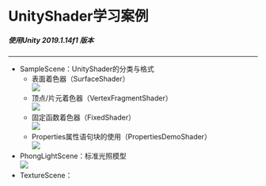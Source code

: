 # UnityShader学习案例 #
##### 使用Unity 2019.1.14f1 版本
----------
- SampleScene：UnityShader的分类与格式
	- 表面着色器（SurfaceShader）</br>
		![](https://github.com/YewiiYan/UnityShader/blob/master/images/SampleScene_1.png?raw=true)
	- 顶点/片元着色器（VertexFragmentShader）</br>
		![](https://github.com/YewiiYan/UnityShader/blob/master/images/SampleScene_2.png?raw=true)
	- 固定函数着色器（FixedShader）</br>
		![](https://github.com/YewiiYan/UnityShader/blob/master/images/SampleScene_3.png?raw=true)
	- Properties属性语句块的使用（PropertiesDemoShader）</br>
		![](https://github.com/YewiiYan/UnityShader/blob/master/images/SampleScene_4.png?raw=true)
- PhongLightScene：标准光照模型</br>
	![](https://github.com/YewiiYan/UnityShader/blob/master/images/PhongLightScene_1.png?raw=true)
- TextureScene：

